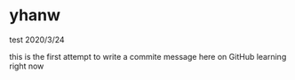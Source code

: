 # yhanw

test 2020/3/24

this is the first attempt to write a commite message here on GitHub
learning right now
